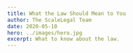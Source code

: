 ```yaml
---
title: What the Law Should Mean to You
author: The ScaleLegal Team
date: 2020-05-10
hero: ../images/hero.jpg
excerpt: What to know about the law.
---
```

